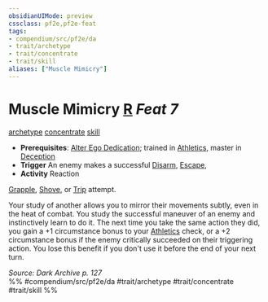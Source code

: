 ```yaml
---
obsidianUIMode: preview
cssclass: pf2e,pf2e-feat
tags:
- compendium/src/pf2e/da
- trait/archetype
- trait/concentrate
- trait/skill
aliases: ["Muscle Mimicry"]
---
```

# Muscle Mimicry  [R](chapter-9-playing-the-game.md#Actions "Reaction") *Feat 7*  
[archetype](archetype.md "Archetype Feat Trait")  [concentrate](concentrate.md "Concentrate Action & Ability Trait")  [skill](skill.md "Skill Feat Trait")  

- **Prerequisites**: [Alter Ego Dedication](alter-ego-dedication-da.md); trained in [Athletics](skills.md#Athletics), master in [Deception](skills.md#Deception)
- **Trigger** An enemy makes a successful [Disarm](Reference/Rules/Actions/disarm.md), [Escape](escape.md),
- **Activity** Reaction

[Grapple](Reference/Rules/Actions/grapple.md), [Shove](Reference/Rules/Actions/shove.md), or [Trip](Reference/Rules/Actions/trip.md) attempt.

Your study of another allows you to mirror their movements subtly, even in the heat of combat. You study the successful maneuver of an enemy and instinctively learn to do it. The next time you take the same action they did, you gain a +1 circumstance bonus to your [Athletics](skills.md#Athletics) check, or a +2 circumstance bonus if the enemy critically succeeded on their triggering action. You lose this benefit if you don't use it before the end of your next turn.

*Source: Dark Archive p. 127*  
%% #compendium/src/pf2e/da #trait/archetype #trait/concentrate #trait/skill %%
